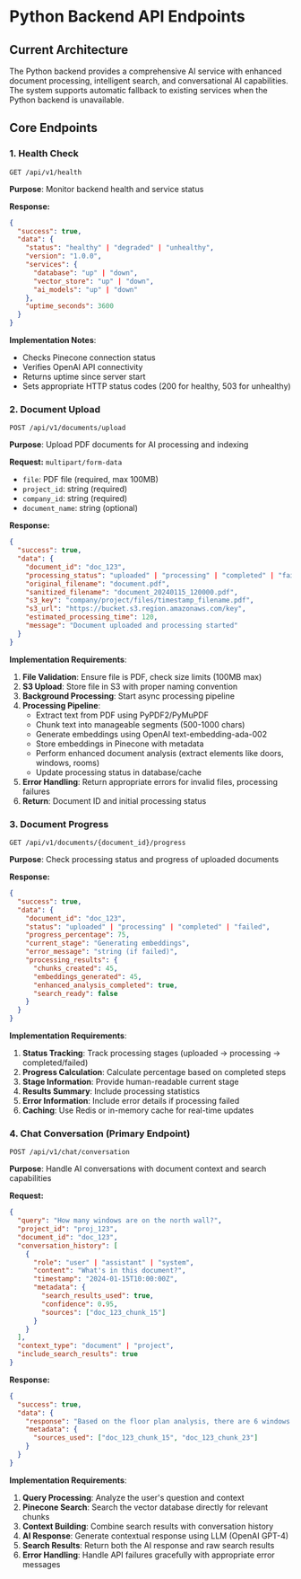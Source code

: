 # Python Backend API Endpoints

## **Current Architecture**

The Python backend provides a comprehensive AI service with enhanced document processing, intelligent search, and conversational AI capabilities. The system supports automatic fallback to existing services when the Python backend is unavailable.

## **Core Endpoints**

### **1. Health Check**

```
GET /api/v1/health
```

**Purpose**: Monitor backend health and service status

**Response:**

```json
{
  "success": true,
  "data": {
    "status": "healthy" | "degraded" | "unhealthy",
    "version": "1.0.0",
    "services": {
      "database": "up" | "down",
      "vector_store": "up" | "down",
      "ai_models": "up" | "down"
    },
    "uptime_seconds": 3600
  }
}
```

**Implementation Notes**:

- Checks Pinecone connection status
- Verifies OpenAI API connectivity
- Returns uptime since server start
- Sets appropriate HTTP status codes (200 for healthy, 503 for unhealthy)

### **2. Document Upload**

```
POST /api/v1/documents/upload
```

**Purpose**: Upload PDF documents for AI processing and indexing

**Request:** `multipart/form-data`

- `file`: PDF file (required, max 100MB)
- `project_id`: string (required)
- `company_id`: string (required)
- `document_name`: string (optional)

**Response:**

```json
{
  "success": true,
  "data": {
    "document_id": "doc_123",
    "processing_status": "uploaded" | "processing" | "completed" | "failed",
    "original_filename": "document.pdf",
    "sanitized_filename": "document_20240115_120000.pdf",
    "s3_key": "company/project/files/timestamp_filename.pdf",
    "s3_url": "https://bucket.s3.region.amazonaws.com/key",
    "estimated_processing_time": 120,
    "message": "Document uploaded and processing started"
  }
}
```

**Implementation Requirements**:

1. **File Validation**: Ensure file is PDF, check size limits (100MB max)
2. **S3 Upload**: Store file in S3 with proper naming convention
3. **Background Processing**: Start async processing pipeline
4. **Processing Pipeline**:
   - Extract text from PDF using PyPDF2/PyMuPDF
   - Chunk text into manageable segments (500-1000 chars)
   - Generate embeddings using OpenAI text-embedding-ada-002
   - Store embeddings in Pinecone with metadata
   - Perform enhanced document analysis (extract elements like doors, windows, rooms)
   - Update processing status in database/cache
5. **Error Handling**: Return appropriate errors for invalid files, processing failures
6. **Return**: Document ID and initial processing status

### **3. Document Progress**

```
GET /api/v1/documents/{document_id}/progress
```

**Purpose**: Check processing status and progress of uploaded documents

**Response:**

```json
{
  "success": true,
  "data": {
    "document_id": "doc_123",
    "status": "uploaded" | "processing" | "completed" | "failed",
    "progress_percentage": 75,
    "current_stage": "Generating embeddings",
    "error_message": "string (if failed)",
    "processing_results": {
      "chunks_created": 45,
      "embeddings_generated": 45,
      "enhanced_analysis_completed": true,
      "search_ready": false
    }
  }
}
```

**Implementation Requirements**:

1. **Status Tracking**: Track processing stages (uploaded → processing → completed/failed)
2. **Progress Calculation**: Calculate percentage based on completed steps
3. **Stage Information**: Provide human-readable current stage
4. **Results Summary**: Include processing statistics
5. **Error Information**: Include error details if processing failed
6. **Caching**: Use Redis or in-memory cache for real-time updates

### **4. Chat Conversation (Primary Endpoint)**

```
POST /api/v1/chat/conversation
```

**Purpose**: Handle AI conversations with document context and search capabilities

**Request:**

```json
{
  "query": "How many windows are on the north wall?",
  "project_id": "proj_123",
  "document_id": "doc_123",
  "conversation_history": [
    {
      "role": "user" | "assistant" | "system",
      "content": "What's in this document?",
      "timestamp": "2024-01-15T10:00:00Z",
      "metadata": {
        "search_results_used": true,
        "confidence": 0.95,
        "sources": ["doc_123_chunk_15"]
      }
    }
  ],
  "context_type": "document" | "project",
  "include_search_results": true
}
```

**Response:**

```json
{
  "success": true,
  "data": {
    "response": "Based on the floor plan analysis, there are 6 windows on the north wall of the building.",
    "metadata": {
      "sources_used": ["doc_123_chunk_15", "doc_123_chunk_23"]
    }
  }
}
```

**Implementation Requirements**:

1. **Query Processing**: Analyze the user's question and context
2. **Pinecone Search**: Search the vector database directly for relevant chunks
3. **Context Building**: Combine search results with conversation history
4. **AI Response**: Generate contextual response using LLM (OpenAI GPT-4)
5. **Search Results**: Return both the AI response and raw search results
6. **Error Handling**: Handle API failures gracefully with appropriate error messages
